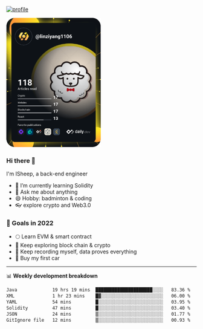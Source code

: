 [![profile](http://img.codelin.xyz/hello-im-isheep.svg)](https://www.calligrapher.ai/)

<a href="https://app.daily.dev/linziyang1106"><img src="/devcard.png" width="250" alt="ISheep's Dev Card"/></a>

### Hi there 🐏

I'm ISheep, a back-end engineer

- 🔭 I’m currently learning Solidity
- 💬 Ask me about anything
- 😄 Hobby: badminton & coding
- 👓 explore crypto and Web3.0

### 🚀 Goals in 2022
+ 🌕 Learn EVM & smart contract
+ 🤔 Keep exploring block chain & crypto
+ 🐏 Keep recording myself, data proves everything
+ 🚗 Buy my first car

-------

📊 **Weekly development breakdown**
<!--START_SECTION:waka-->

```text
Java             19 hrs 19 mins  █████████████████████░░░░   83.36 %
XML              1 hr 23 mins    █▓░░░░░░░░░░░░░░░░░░░░░░░   06.00 %
YAML             54 mins         █░░░░░░░░░░░░░░░░░░░░░░░░   03.95 %
Solidity         47 mins         █░░░░░░░░░░░░░░░░░░░░░░░░   03.40 %
JSON             24 mins         ▒░░░░░░░░░░░░░░░░░░░░░░░░   01.77 %
GitIgnore file   12 mins         ▒░░░░░░░░░░░░░░░░░░░░░░░░   00.93 %
```

<!--END_SECTION:waka-->
